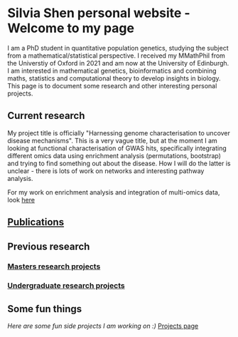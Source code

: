 # Silvia Shen personal website - Welcome to my page 

I am a PhD student in quantitative population genetics, studying the subject from a mathematical/statistical perspective. I received my MMathPhil from the Universtiy of Oxford in 2021 and am now at the University of Edinburgh. I am interested in mathematical genetics, bioinformatics and combining maths, statistics and computational theory to develop insights in biology. This page is to document some research and other interesting personal projects.

## Current research

My project title is officially "Harnessing genome characterisation to uncover disease mechanisms". This is a very vague title, but at the moment I am looking at functional characterisation of GWAS hits, specifically integrating different omics data using enrichment analysis (permutations, bootstrap) and trying to find something out about the disease. How I will do the latter is unclear - there is lots of work on networks and interesting pathway analysis. 

For my work on enrichment analysis and integration of multi-omics data, look [here](enrichment.md)

## [Publications](publications.md)

## Previous research

### [Masters research projects](masters.md)

### [Undergraduate research projects](undergraduate.md)

## Some fun things

*Here are some fun side projects I am working on :)*
[Projects page](side_projects.md)


